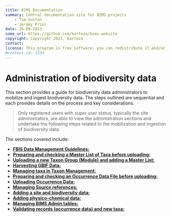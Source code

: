 ```yaml
---
title: BIMS Documentation
summary: Central documentation site for BIMS projects
    - Tim Sutton
    - Jeremy Prior
date: 26-09-2023
some_url: https://github.com/kartoza/bims-website
copyright: Copyright 2023, Kartoza
contact: 
license: This program is free software; you can redistribute it and/or modify it under the terms of the GNU Affero General Public License as published by the Free Software Foundation; either version 3 of the License, or (at your option) any later version.
#context_id: 1234
---
```


# Administration of biodiversity data

This section provides a guide for biodiversity data administrators to mobilize and ingest biodiversity data. The steps outlined are sequential and each provides details on the process and key considerations.

> Only registered users with super user status, typically the site administrators, are able to view the administration sections and undertake the following steps related to the mobilization and ingestion of biodiversity data.

The sections covered include:

* **[FBIS Data Management Guidelines:](data-management.md)**
* **[Preparing and checking a Master List of Taxa before uploading:](master-list-preparation.md)**
* **[Uploading a new Taxon Group (Module) and adding a Master List:](taxon-group-uploading.md)**
* **[Harvesting GBIF Data:](harvesting-gbif-data.md)**
* **[Managing taxa in Taxon Management:](taxa-management.md)**
* **[Preparing and checking an Occurrence Data File before uploading:](occurrence-data-preparation.md)**
* **[Uploading Occurrence Data:](occurrence-data-uploading.md)**
* **[Managing Source references:](managing-source-references.md)**
* **[Adding a site and biodiversity data:](site-biodiversity-data.md)**
* **[Adding physico-chemical data:](physico-chemical-data.md)**
* **[Managing BIMS Admin tables:](manage-admin-tables.md)**
* **[Validating records (occurrence data) and new taxa:](validate-records.md)**
